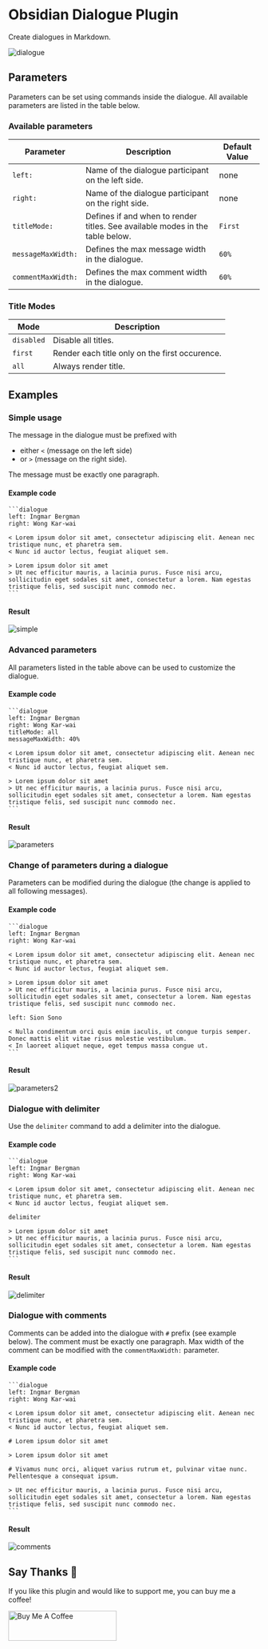 # Obsidian Dialogue Plugin

Create dialogues in Markdown.

![dialogue](https://raw.githubusercontent.com/holubj/obsidian-dialogue-plugin/master/images/dialogue.png)

## Parameters

Parameters can be set using commands inside the dialogue. All available parameters are listed in the table below.

### Available parameters

| Parameter          | Description                                                                   | Default Value |
| ------------------ | ----------------------------------------------------------------------------- | ------------- |
| `left:`            | Name of the dialogue participant on the left side.                            | none          |
| `right:`           | Name of the dialogue participant on the right side.                           | none          |
| `titleMode:`       | Defines if and when to render titles. See available modes in the table below. | `First`       |
| `messageMaxWidth:` | Defines the max message width in the dialogue.                                | `60%`         |
| `commentMaxWidth:` | Defines the max comment width in the dialogue.                                | `60%`         |

### Title Modes

| Mode       | Description                                    |
| ---------- | ---------------------------------------------- |
| `disabled` | Disable all titles.                            |
| `first`    | Render each title only on the first occurence. |
| `all`      | Always render title.                           |

## Examples

### Simple usage

The message in the dialogue must be prefixed with

-   either `<` (message on the left side)
-   or `>` (message on the right side).

The message must be exactly one paragraph.

#### Example code

````
```dialogue
left: Ingmar Bergman
right: Wong Kar-wai

< Lorem ipsum dolor sit amet, consectetur adipiscing elit. Aenean nec tristique nunc, et pharetra sem.
< Nunc id auctor lectus, feugiat aliquet sem.

> Lorem ipsum dolor sit amet
> Ut nec efficitur mauris, a lacinia purus. Fusce nisi arcu, sollicitudin eget sodales sit amet, consectetur a lorem. Nam egestas tristique felis, sed suscipit nunc commodo nec.
```
````

#### Result

![simple](https://raw.githubusercontent.com/holubj/obsidian-dialogue-plugin/master/images/simple.png)

### Advanced parameters

All parameters listed in the table above can be used to customize the dialogue.

#### Example code

````
```dialogue
left: Ingmar Bergman
right: Wong Kar-wai
titleMode: all
messageMaxWidth: 40%

< Lorem ipsum dolor sit amet, consectetur adipiscing elit. Aenean nec tristique nunc, et pharetra sem.
< Nunc id auctor lectus, feugiat aliquet sem.

> Lorem ipsum dolor sit amet
> Ut nec efficitur mauris, a lacinia purus. Fusce nisi arcu, sollicitudin eget sodales sit amet, consectetur a lorem. Nam egestas tristique felis, sed suscipit nunc commodo nec.
```
````

#### Result

![parameters](https://raw.githubusercontent.com/holubj/obsidian-dialogue-plugin/master/images/parameters.png)

### Change of parameters during a dialogue

Parameters can be modified during the dialogue (the change is applied to all following messages).

#### Example code

````
```dialogue
left: Ingmar Bergman
right: Wong Kar-wai

< Lorem ipsum dolor sit amet, consectetur adipiscing elit. Aenean nec tristique nunc, et pharetra sem.
< Nunc id auctor lectus, feugiat aliquet sem.

> Lorem ipsum dolor sit amet
> Ut nec efficitur mauris, a lacinia purus. Fusce nisi arcu, sollicitudin eget sodales sit amet, consectetur a lorem. Nam egestas tristique felis, sed suscipit nunc commodo nec.

left: Sion Sono

< Nulla condimentum orci quis enim iaculis, ut congue turpis semper. Donec mattis elit vitae risus molestie vestibulum.
< In laoreet aliquet neque, eget tempus massa congue ut.
```
````

#### Result

![parameters2](https://raw.githubusercontent.com/holubj/obsidian-dialogue-plugin/master/images/parameters2.png)

### Dialogue with delimiter

Use the `delimiter` command to add a delimiter into the dialogue.

#### Example code

````
```dialogue
left: Ingmar Bergman
right: Wong Kar-wai

< Lorem ipsum dolor sit amet, consectetur adipiscing elit. Aenean nec tristique nunc, et pharetra sem.
< Nunc id auctor lectus, feugiat aliquet sem.

delimiter

> Lorem ipsum dolor sit amet
> Ut nec efficitur mauris, a lacinia purus. Fusce nisi arcu, sollicitudin eget sodales sit amet, consectetur a lorem. Nam egestas tristique felis, sed suscipit nunc commodo nec.
```
````

#### Result

![delimiter](https://raw.githubusercontent.com/holubj/obsidian-dialogue-plugin/master/images/delimiter.png)

### Dialogue with comments

Comments can be added into the dialogue with `#` prefix (see example below). The comment must be exactly one paragraph.
Max width of the comment can be modified with the `commentMaxWidth:` parameter.

#### Example code

````
```dialogue
left: Ingmar Bergman
right: Wong Kar-wai

< Lorem ipsum dolor sit amet, consectetur adipiscing elit. Aenean nec tristique nunc, et pharetra sem.
< Nunc id auctor lectus, feugiat aliquet sem.

# Lorem ipsum dolor sit amet

> Lorem ipsum dolor sit amet

# Vivamus nunc orci, aliquet varius rutrum et, pulvinar vitae nunc. Pellentesque a consequat ipsum.

> Ut nec efficitur mauris, a lacinia purus. Fusce nisi arcu, sollicitudin eget sodales sit amet, consectetur a lorem. Nam egestas tristique felis, sed suscipit nunc commodo nec.
```
````

#### Result

![comments](https://raw.githubusercontent.com/holubj/obsidian-dialogue-plugin/master/images/comments.png)

## Say Thanks 🙏

If you like this plugin and would like to support me, you can buy me a coffee!

<a href="https://www.buymeacoffee.com/holubj" target="_blank"><img src="https://cdn.buymeacoffee.com/buttons/v2/default-yellow.png" alt="Buy Me A Coffee" style="height: 60px !important;width: 217px !important;" ></a>
